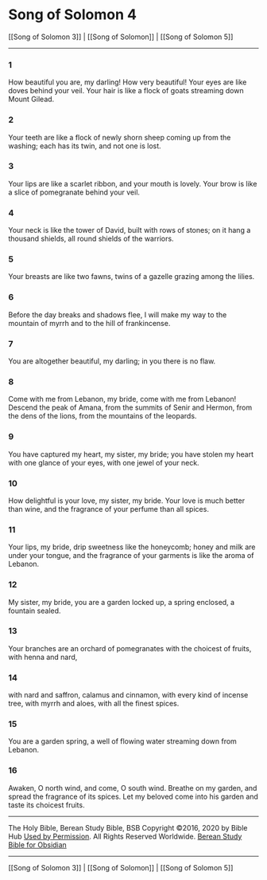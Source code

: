 # Song of Solomon 4

[[Song of Solomon 3]] | [[Song of Solomon]] | [[Song of Solomon 5]]

---

### 1
How beautiful you are, my darling! How very beautiful! Your eyes are like doves behind your veil. Your hair is like a flock of goats streaming down Mount Gilead.

### 2
Your teeth are like a flock of newly shorn sheep coming up from the washing; each has its twin, and not one is lost.

### 3
Your lips are like a scarlet ribbon, and your mouth is lovely. Your brow is like a slice of pomegranate behind your veil.

### 4
Your neck is like the tower of David, built with rows of stones; on it hang a thousand shields, all round shields of the warriors.

### 5
Your breasts are like two fawns, twins of a gazelle grazing among the lilies.

### 6
Before the day breaks and shadows flee, I will make my way to the mountain of myrrh and to the hill of frankincense.

### 7
You are altogether beautiful, my darling; in you there is no flaw.

### 8
Come with me from Lebanon, my bride, come with me from Lebanon! Descend the peak of Amana, from the summits of Senir and Hermon, from the dens of the lions, from the mountains of the leopards.

### 9
You have captured my heart, my sister, my bride; you have stolen my heart with one glance of your eyes, with one jewel of your neck.

### 10
How delightful is your love, my sister, my bride. Your love is much better than wine, and the fragrance of your perfume than all spices.

### 11
Your lips, my bride, drip sweetness like the honeycomb; honey and milk are under your tongue, and the fragrance of your garments is like the aroma of Lebanon.

### 12
My sister, my bride, you are a garden locked up, a spring enclosed, a fountain sealed.

### 13
Your branches are an orchard of pomegranates with the choicest of fruits, with henna and nard,

### 14
with nard and saffron, calamus and cinnamon, with every kind of incense tree, with myrrh and aloes, with all the finest spices.

### 15
You are a garden spring, a well of flowing water streaming down from Lebanon.

### 16
Awaken, O north wind, and come, O south wind. Breathe on my garden, and spread the fragrance of its spices. Let my beloved come into his garden and taste its choicest fruits.

---

The Holy Bible, Berean Study Bible, BSB
Copyright ©2016, 2020 by Bible Hub
[Used by Permission](https://berean.bible/terms.htm). All Rights Reserved Worldwide.
[Berean Study Bible for Obsidian](https://github.com/gapmiss/berean-study-bible-for-obsidian)

---

[[Song of Solomon 3]] | [[Song of Solomon]] | [[Song of Solomon 5]]


